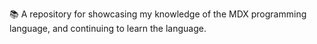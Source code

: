 📚️ A repository for showcasing my knowledge of the MDX programming language, and continuing to learn the language.

